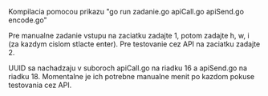 Kompilacia pomocou prikazu "go run zadanie.go apiCall.go apiSend.go encode.go"

Pre manualne zadanie vstupu na zaciatku zadajte 1, potom zadajte h, w, i (za kazdym cislom stlacte enter).
Pre testovanie cez API na zaciatku zadajte 2.

UUID sa nachadzaju v suboroch apiCall.go na riadku 16 a apiSend.go na riadku 18. Momentalne je ich potrebne manualne menit po kazdom pokuse testovania cez API.